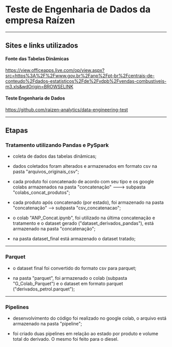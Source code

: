 # Teste de Engenharia de Dados da empresa Raízen

<hr/>

## Sites e links utilizados

#### Fonte das Tabelas Dinâmicas

https://view.officeapps.live.com/op/view.aspx?src=https%3A%2F%2Fwww.gov.br%2Fanp%2Fpt-br%2Fcentrais-de-conteudo%2Fdados-estatisticos%2Fde%2Fvdpb%2Fvendas-combustiveis-m3.xls&wdOrigin=BROWSELINK

#### Teste Engenharia de Dados

https://github.com/raizen-analytics/data-engineering-test

<hr/>

## Etapas

### Tratamento utilizando Pandas e PySpark

- coleta de dados das tabelas dinâmicas; 

- dados coletados foram alterados e armazenados em formato csv na pasta "arquivos_originais_csv";

- cada produto foi concatenado de acordo com seu tipo e os google colabs armazenados na pasta "concatenação" ---> subpasta "colabs_concat_produtos";

- cada produto após concatenado (por estado), foi armazenado na pasta "concatenação" --> subpasta "csv_concatenacao";

- o colab "ANP_Concat.ipynb", foi utilizado na última concatenação e tratamento e o dataset gerado ("dataset_derivados_pandas"), está armazenado na pasta "concatenação";

- na pasta dataset_final está armazenado o dataset tratado;

<hr/>

### Parquet

- o dataset final foi convertido do formato csv para parquet;

- na pasta "parquet", foi armazenado o colab (subpasta "G_Colab_Parquet") e o dataset em formato parquet ("derivados_petrol.parquet");

<hr/>

### Pipelines

- desenvolvimento do código foi realizado no google colab, o arquivo está armazenado na pasta "pipeline";

- foi criado duas pipelines em relação ao estado por produto e volume total do derivado. O mesmo foi feito para o diesel.




